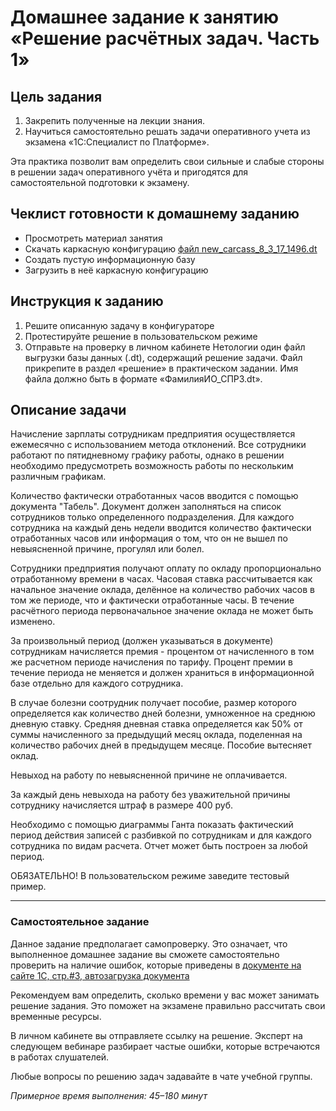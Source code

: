 # Домашнее задание к занятию «Решение расчётных задач. Часть 1»

## Цель задания

1. Закрепить полученные на лекции знания.
2. Научиться самостоятельно решать задачи оперативного учета из экзамена «1С:Специалист по Платформе».

Эта практика позволит вам определить свои сильные и слабые стороны в решении задач оперативного учёта и пригодятся для самостоятельной подготовки к экзамену.

## Чеклист готовности к домашнему заданию

- Просмотреть материал занятия
- Скачать каркасную конфигурацию [файл new_carcass_8_3_17_1496.dt](https://github.com/Bofh82/onec-mid-homeworks/blob/main/OCPS/new_carcass_8_3_17_1496.dt)
- Создать пустую информационную базу
- Загрузить в неё каркасную конфигурацию

## Инструкция к заданию

1. Решите описанную задачу в конфигураторе
2. Протестируйте решение в пользовательском режиме
3. Отправьте на проверку в личном кабинете Нетологии один файл выгрузки базы данных (.dt), содержащий решение задачи. Файл прикрепите в раздел «решение» в практическом задании. Имя файла должно быть в формате «ФамилияИО_СПР3.dt».

## Описание задачи

Начисление зарплаты сотрудникам предприятия осуществляется ежемесячно с использованием метода отклонений. Все сотрудники работают по пятидневному графику работы, однако в решении необходимо предусмотреть возможность работы по нескольким различным графикам.

Количество фактически отработанных часов вводится с помощью документа "Табель". Документ должен заполняться на список сотрудников только определенного подразделения. Для каждого сотрудника на каждый день недели вводится количество фактически отработанных часов или информация о том, что он не вышел по невыясненной причине, прогулял или болел.

Сотрудники предприятия получают оплату по окладу пропорционально отработанному времени в часах. Часовая ставка рассчитывается как начальное значение оклада, делённое на количество рабочих часов в том же периоде, что и фактически отработанные часы. В течение расчётного периода первоначальное значение оклада не может быть изменено.

За произвольный период (должен указываться в документе) сотрудникам начисляется премия - процентом от начисленного в том же расчетном периоде начисления по тарифу. Процент премии в течение периода не меняется и должен храниться в информационной базе отдельно для каждого сотрудника.

В случае болезни соотрудник получает пособие, размер которого определяется как количество дней болезни, умноженное на среднюю дневную ставку. Средняя дневная ставка определяется как 50% от суммы начисленного за предыдущий месяц оклада, поделенная на количество рабочих дней в предыдущем месяце. Пособие вытесняет оклад.

Невыход на работу по невыясненной причине не оплачивается.

За каждый день невыхода на работу без уважительной причины сотруднику начисляется штраф в размере 400 руб.

Необходимо с помощью диаграммы Ганта показать фактический период действия записей с разбивкой по сотрудникам и для каждого сотрудника по видам расчета. Отчет может быть построен за любой период.

ОБЯЗАТЕЛЬНО! В пользовательском режиме заведите тестовый пример.

------

### Самостоятельное задание 

Данное задание предполагает самопроверку. Это означает, что выполненное домашнее задание вы сможете самостоятельно проверить на наличие ошибок, которые приведены в [документе на сайте 1С, стр.#3, автозагрузка документа](https://static.1c.ru/rus/partners/training/files/ATT83PL.rtf?356jhteyner67j340)

Рекомендуем вам определить, сколько времени у вас может занимать решение задания. Это поможет на экзамене правильно рассчитать свои временные ресурсы.

В личном кабинете вы отправляете ссылку на решение. Эксперт на следующем вебинаре разбирает частые ошибки, которые встречаются в работах слушателей.

Любые вопросы по решению задач задавайте в чате учебной группы.

*Примерное время выполнения: 45–180 минут*
